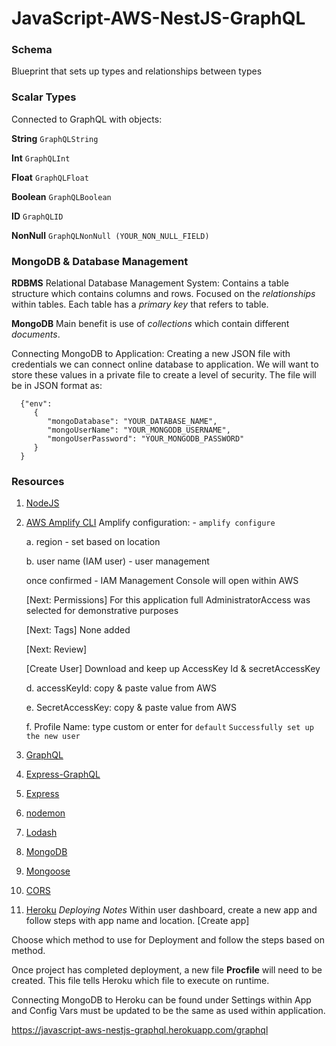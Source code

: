 # JavaScript-AWS-NestJS-GraphQL

### Schema

Blueprint that sets up types and relationships between types

### Scalar Types

Connected to GraphQL with objects:

**String**
`GraphQLString`

**Int**
`GraphQLInt`

**Float**
`GraphQLFloat`

**Boolean**
`GraphQLBoolean`

**ID**
`GraphQLID`

**NonNull**
`GraphQLNonNull (YOUR_NON_NULL_FIELD)`

### MongoDB & Database Management

**RDBMS** Relational Database Management System:
Contains a table structure which contains columns and rows. Focused on the _relationships_ within tables. Each table has a _primary key_ that refers to table.

**MongoDB**
Main benefit is use of _collections_ which contain different _documents_.

Connecting MongoDB to Application:
Creating a new JSON file with credentials we can connect online database to application. We will want to store these values in a private file to create a level of security. The file will be in JSON format as:

      {"env":
         {
            "mongoDatabase": "YOUR_DATABASE_NAME",
            "mongoUserName": "YOUR_MONGODB_USERNAME",
            "mongoUserPassword": "YOUR_MONGODB_PASSWORD"
         }
      }

### Resources

1. [NodeJS](https://nodejs.org/en/)

2. [AWS Amplify CLI](https://docs.amplify.aws/)
   Amplify configuration: - `amplify configure`

   a. region - set based on location

   b. user name (IAM user) - user management

   once confirmed - IAM Management Console will open within AWS

   [Next: Permissions]
   For this application full AdministratorAccess was selected for demonstrative purposes

   [Next: Tags]
   None added

   [Next: Review]

   [Create User]
   Download and keep up AccessKey Id & secretAccessKey

   d. accessKeyId: copy & paste value from AWS

   e. SecretAccessKey: copy & paste value from AWS

   f. Profile Name: type custom or enter for `default`
   `Successfully set up the new user`

3. [GraphQL](https://www.npmjs.com/package/graphql)

4. [Express-GraphQL](https://github.com/graphql/express-graphql)

5. [Express](https://expressjs.com/)

6. [nodemon](https://www.npmjs.com/package/nodemon)

7. [Lodash](https://lodash.com/)

8. [MongoDB](https://www.mongodb.com/)

9. [Mongoose](https://mongoosejs.com/)

10. [CORS](https://www.npmjs.com/package/cors)

11. [Heroku](https://www.heroku.com/)
    _Deploying Notes_
    Within user dashboard, create a new app and follow steps with app name and location. [Create app]

Choose which method to use for Deployment and follow the steps based on method.

Once project has completed deployment, a new file **Procfile** will need to be created. This file tells Heroku which file to execute on runtime.

Connecting MongoDB to Heroku can be found under Settings within App and Config Vars must be updated to be the same as used within application.

https://javascript-aws-nestjs-graphql.herokuapp.com/graphql
